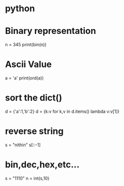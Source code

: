 # python

# Binary representation
n = 345
print(bin(n))

# Ascii Value
a = 'a'
print(ord(a))

# sort the dict()
d = {'a':1,'b':2}
d = {k:v for k,v in d.items() lambda v:v[1]}

# reverse string
s = "nithin"
s[::-1]

# bin,dec,hex,etc...
s = "1110"
n = int(s,10)
